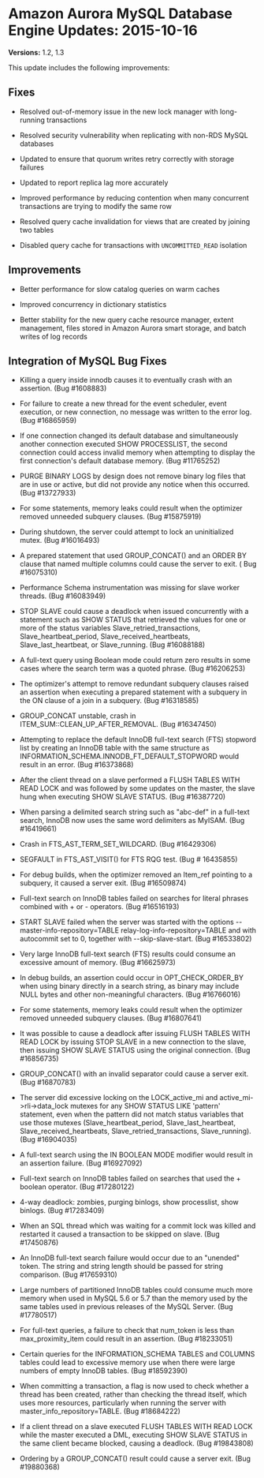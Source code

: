 # Amazon Aurora MySQL Database Engine Updates: 2015\-10\-16<a name="AuroraMySQL.Updates.20151016"></a>

**Versions:** 1\.2, 1\.3

This update includes the following improvements:

## Fixes<a name="AuroraMySQL.Updates.20151016.Fixes"></a>

+ Resolved out\-of\-memory issue in the new lock manager with long\-running transactions

+ Resolved security vulnerability when replicating with non\-RDS MySQL databases

+ Updated to ensure that quorum writes retry correctly with storage failures

+ Updated to report replica lag more accurately

+ Improved performance by reducing contention when many concurrent transactions are trying to modify the same row

+ Resolved query cache invalidation for views that are created by joining two tables

+ Disabled query cache for transactions with `UNCOMMITTED_READ` isolation

## Improvements<a name="AuroraMySQL.Updates.20151016.Improvements"></a>

+ Better performance for slow catalog queries on warm caches

+ Improved concurrency in dictionary statistics

+ Better stability for the new query cache resource manager, extent management, files stored in Amazon Aurora smart storage, and batch writes of log records

## Integration of MySQL Bug Fixes<a name="AuroraMySQL.Updates.20151016.BugFixes"></a>

+ Killing a query inside innodb causes it to eventually crash with an assertion\. \(Bug \#1608883\)

+ For failure to create a new thread for the event scheduler, event execution, or new connection, no message was written to the error log\. \(Bug \#16865959\)

+ If one connection changed its default database and simultaneously another connection executed SHOW PROCESSLIST, the second connection could access invalid memory when attempting to display the first connection's default database memory\. \(Bug \#11765252\)

+ PURGE BINARY LOGS by design does not remove binary log files that are in use or active, but did not provide any notice when this occurred\. \(Bug \#13727933\)

+ For some statements, memory leaks could result when the optimizer removed unneeded subquery clauses\. \(Bug \#15875919\) 

+ During shutdown, the server could attempt to lock an uninitialized mutex\. \(Bug \#16016493\)

+ A prepared statement that used GROUP\_CONCAT\(\) and an ORDER BY clause that named multiple columns could cause the server to exit\. \( Bug \#16075310\)

+ Performance Schema instrumentation was missing for slave worker threads\. \(Bug \#16083949\)

+ STOP SLAVE could cause a deadlock when issued concurrently with a statement such as SHOW STATUS that retrieved the values for one or more of the status variables Slave\_retried\_transactions, Slave\_heartbeat\_period, Slave\_received\_heartbeats, Slave\_last\_heartbeat, or Slave\_running\. \(Bug \#16088188\)

+ A full\-text query using Boolean mode could return zero results in some cases where the search term was a quoted phrase\. \(Bug \#16206253\)

+ The optimizer's attempt to remove redundant subquery clauses raised an assertion when executing a prepared statement with a subquery in the ON clause of a join in a subquery\. \(Bug \#16318585\)

+ GROUP\_CONCAT unstable, crash in ITEM\_SUM::CLEAN\_UP\_AFTER\_REMOVAL\. \(Bug \#16347450\)

+ Attempting to replace the default InnoDB full\-text search \(FTS\) stopword list by creating an InnoDB table with the same structure as INFORMATION\_SCHEMA\.INNODB\_FT\_DEFAULT\_STOPWORD would result in an error\. \(Bug \#16373868\)

+ After the client thread on a slave performed a FLUSH TABLES WITH READ LOCK and was followed by some updates on the master, the slave hung when executing SHOW SLAVE STATUS\. \(Bug \#16387720\)

+ When parsing a delimited search string such as "abc\-def" in a full\-text search, InnoDB now uses the same word delimiters as MyISAM\. \(Bug \#16419661\)

+ Crash in FTS\_AST\_TERM\_SET\_WILDCARD\. \(Bug \#16429306\)

+ SEGFAULT in FTS\_AST\_VISIT\(\) for FTS RQG test\. \(Bug \# 16435855\)

+ For debug builds, when the optimizer removed an Item\_ref pointing to a subquery, it caused a server exit\. \(Bug \#16509874\)

+ Full\-text search on InnoDB tables failed on searches for literal phrases combined with \+ or \- operators\. \(Bug \#16516193\)

+ START SLAVE failed when the server was started with the options \-\-master\-info\-repository=TABLE relay\-log\-info\-repository=TABLE and with autocommit set to 0, together with \-\-skip\-slave\-start\. \(Bug \#16533802\)

+ Very large InnoDB full\-text search \(FTS\) results could consume an excessive amount of memory\. \(Bug \#16625973\)

+ In debug builds, an assertion could occur in OPT\_CHECK\_ORDER\_BY when using binary directly in a search string, as binary may include NULL bytes and other non\-meaningful characters\. \(Bug \#16766016\)

+ For some statements, memory leaks could result when the optimizer removed unneeded subquery clauses\. \(Bug \#16807641\)

+ It was possible to cause a deadlock after issuing FLUSH TABLES WITH READ LOCK by issuing STOP SLAVE in a new connection to the slave, then issuing SHOW SLAVE STATUS using the original connection\. \(Bug \#16856735\)

+ GROUP\_CONCAT\(\) with an invalid separator could cause a server exit\. \(Bug \#16870783\)

+ The server did excessive locking on the LOCK\_active\_mi and active\_mi\->rli\->data\_lock mutexes for any SHOW STATUS LIKE 'pattern' statement, even when the pattern did not match status variables that use those mutexes \(Slave\_heartbeat\_period, Slave\_last\_heartbeat, Slave\_received\_heartbeats, Slave\_retried\_transactions, Slave\_running\)\. \(Bug \#16904035\)

+ A full\-text search using the IN BOOLEAN MODE modifier would result in an assertion failure\. \(Bug \#16927092\)

+ Full\-text search on InnoDB tables failed on searches that used the \+ boolean operator\. \(Bug \#17280122\)

+ 4\-way deadlock: zombies, purging binlogs, show processlist, show binlogs\. \(Bug \#17283409\)

+ When an SQL thread which was waiting for a commit lock was killed and restarted it caused a transaction to be skipped on slave\. \(Bug \#17450876\)

+ An InnoDB full\-text search failure would occur due to an "unended" token\. The string and string length should be passed for string comparison\. \(Bug \#17659310\)

+ Large numbers of partitioned InnoDB tables could consume much more memory when used in MySQL 5\.6 or 5\.7 than the memory used by the same tables used in previous releases of the MySQL Server\. \(Bug \#17780517\)

+ For full\-text queries, a failure to check that num\_token is less than max\_proximity\_item could result in an assertion\. \(Bug \#18233051\)

+ Certain queries for the INFORMATION\_SCHEMA TABLES and COLUMNS tables could lead to excessive memory use when there were large numbers of empty InnoDB tables\. \(Bug \#18592390\)

+ When committing a transaction, a flag is now used to check whether a thread has been created, rather than checking the thread itself, which uses more resources, particularly when running the server with master\_info\_repository=TABLE\. \(Bug \#18684222\)

+ If a client thread on a slave executed FLUSH TABLES WITH READ LOCK while the master executed a DML, executing SHOW SLAVE STATUS in the same client became blocked, causing a deadlock\. \(Bug \#19843808\)

+ Ordering by a GROUP\_CONCAT\(\) result could cause a server exit\. \(Bug \#19880368\)